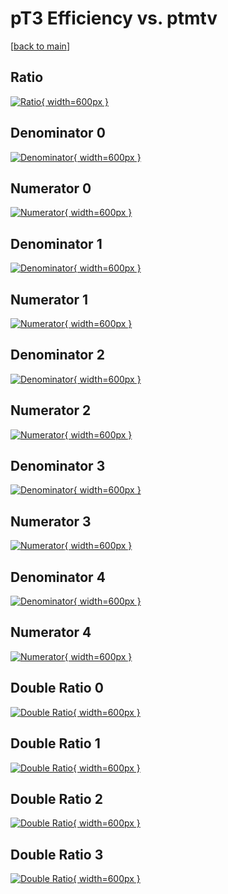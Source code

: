 # pT3 Efficiency vs. ptmtv

[[back to main](./)]



## Ratio

[![Ratio](../mtv/var/pT3_loweta_0_0_eff_ptmtv.png){ width=600px }](../mtv/var/pT3_loweta_0_0_eff_ptmtv.pdf)

## Denominator 0

[![Denominator](../mtv/den/pT3_loweta_0_0_eff_ptmtv_den0.png){ width=600px }](../mtv/den/pT3_loweta_0_0_eff_ptmtv_den0.pdf)

## Numerator 0

[![Numerator](../mtv/num/pT3_loweta_0_0_eff_ptmtv_num0.png){ width=600px }](../mtv/num/pT3_loweta_0_0_eff_ptmtv_num0.pdf)

## Denominator 1

[![Denominator](../mtv/den/pT3_loweta_0_0_eff_ptmtv_den1.png){ width=600px }](../mtv/den/pT3_loweta_0_0_eff_ptmtv_den1.pdf)

## Numerator 1

[![Numerator](../mtv/num/pT3_loweta_0_0_eff_ptmtv_num1.png){ width=600px }](../mtv/num/pT3_loweta_0_0_eff_ptmtv_num1.pdf)

## Denominator 2

[![Denominator](../mtv/den/pT3_loweta_0_0_eff_ptmtv_den2.png){ width=600px }](../mtv/den/pT3_loweta_0_0_eff_ptmtv_den2.pdf)

## Numerator 2

[![Numerator](../mtv/num/pT3_loweta_0_0_eff_ptmtv_num2.png){ width=600px }](../mtv/num/pT3_loweta_0_0_eff_ptmtv_num2.pdf)

## Denominator 3

[![Denominator](../mtv/den/pT3_loweta_0_0_eff_ptmtv_den3.png){ width=600px }](../mtv/den/pT3_loweta_0_0_eff_ptmtv_den3.pdf)

## Numerator 3

[![Numerator](../mtv/num/pT3_loweta_0_0_eff_ptmtv_num3.png){ width=600px }](../mtv/num/pT3_loweta_0_0_eff_ptmtv_num3.pdf)

## Denominator 4

[![Denominator](../mtv/den/pT3_loweta_0_0_eff_ptmtv_den4.png){ width=600px }](../mtv/den/pT3_loweta_0_0_eff_ptmtv_den4.pdf)

## Numerator 4

[![Numerator](../mtv/num/pT3_loweta_0_0_eff_ptmtv_num4.png){ width=600px }](../mtv/num/pT3_loweta_0_0_eff_ptmtv_num4.pdf)

## Double Ratio 0

[![Double Ratio](../mtv/ratio/pT3_loweta_0_0_eff_ptmtv_ratio0.png){ width=600px }](../mtv/ratio/pT3_loweta_0_0_eff_ptmtv_ratio0.pdf)

## Double Ratio 1

[![Double Ratio](../mtv/ratio/pT3_loweta_0_0_eff_ptmtv_ratio1.png){ width=600px }](../mtv/ratio/pT3_loweta_0_0_eff_ptmtv_ratio1.pdf)

## Double Ratio 2

[![Double Ratio](../mtv/ratio/pT3_loweta_0_0_eff_ptmtv_ratio2.png){ width=600px }](../mtv/ratio/pT3_loweta_0_0_eff_ptmtv_ratio2.pdf)

## Double Ratio 3

[![Double Ratio](../mtv/ratio/pT3_loweta_0_0_eff_ptmtv_ratio3.png){ width=600px }](../mtv/ratio/pT3_loweta_0_0_eff_ptmtv_ratio3.pdf)

